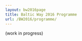 ```yaml
---
layout: bw2016page
title: Baltic Way 2016 Programme
url: /BW2016/programme/
---
```


(work in progress)

